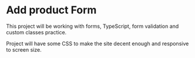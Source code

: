 # Add product Form

This project will be working with forms, TypeScript, form validation and custom classes practice.

Project will have some CSS to make the site decent enough and
responsive to screen size.